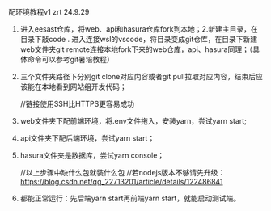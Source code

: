 配环境教程v1 zrt 24.9.29

1. 进入eesast仓库，将web、api和hasura仓库fork到本地；2.新建主目录，在目录下敲code . 进入连接wsl的vscode，将目录变成git仓库，在目录下新建web文件夹git remote连接本地fork下来的web仓库，api、hasura同理；（具体命令可以参考git暑培教程）

2. 三个文件夹路径下分别git clone对应内容或者git pull拉取对应内容，结束后应该能在本地看到网站组开发代码；

   //链接使用SSH比HTTPS更容易成功

3. web文件夹下配前端环境，将.env文件拖入，安装yarn，尝试yarn start;

4. api文件夹下配后端环境，尝试yarn start；

5. hasura文件夹是数据库，尝试yarn console；

   //以上步骤中缺什么包就装什么包
   //若nodejs版本不够请先升级：https://blog.csdn.net/qq_22713201/article/details/122486841

6. 都能正常运行：先后端yarn start再前端yarn start，就能启动测试端。
